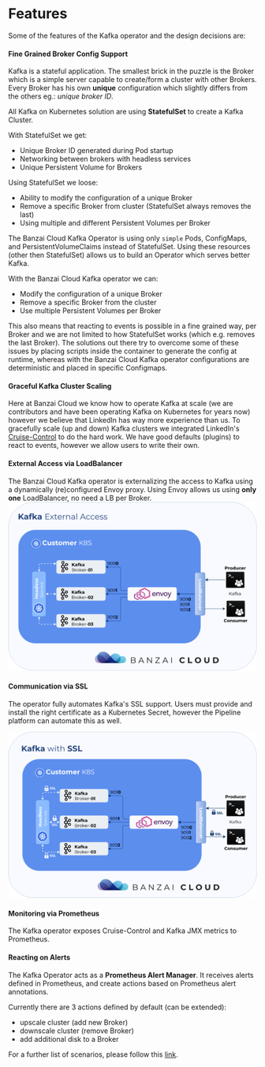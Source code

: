 # Features

Some of the features of the Kafka operator and the design decisions are:

#### Fine Grained Broker Config Support

Kafka is a stateful application.  The smallest brick in the puzzle is the Broker which is a simple server capable to create/form a cluster with other Brokers. Every Broker has his own **unique** configuration which slightly differs from the others eg.: *unique broker ID*.

All Kafka on Kubernetes solution are using **StatefulSet** to create a Kafka Cluster.

With StatefulSet we get:
- Unique Broker ID generated during Pod startup
- Networking between brokers with headless services
- Unique Persistent Volume for Brokers

Using StatefulSet we loose:
- Ability to modify the configuration of a unique Broker
- Remove a specific Broker from cluster (StatefulSet always removes the last)
- Using multiple and different Persistent Volumes per Broker

The Banzai Cloud Kafka Operator is using only `simple` Pods, ConfigMaps, and PersistentVolumeClaims instead of StatefulSet.
Using these resources (other then StatefulSet) allows us to build an Operator which serves better Kafka.

With the Banzai Cloud Kafka operator we can:
- Modify the configuration of a unique Broker
- Remove a specific Broker from the cluster
- Use multiple Persistent Volumes per Broker

This also means that reacting to events is possible in a fine grained way, per Broker and we are not limited to how StatefulSet works (which e.g. removes the last Broker). The solutions out there try to overcome some of these issues by placing scripts inside the container to generate the config at runtime, whereas with the Banzai Cloud Kafka operator configurations are deterministic and placed in specific Configmaps. 

#### Graceful Kafka Cluster Scaling

Here at Banzai Cloud we know how to operate Kafka at scale (we are contributors and have been operating Kafka on Kubernetes for years now) however we believe that LinkedIn has way more experience than us. To gracefully scale (up and down) Kafka clusters we integrated LinkedIn's [Cruise-Control](https://github.com/linkedin/cruise-control) to do the hard work. We have good defaults (plugins) to react to events, however we allow users to write their own.

#### External Access via LoadBalancer

The Banzai Cloud Kafka operator is externalizing the access to Kafka using a dynamically (re)configured Envoy proxy. Using Envoy allows us using **only one** LoadBalancer, no need a LB per Broker.
![](img/kafka-external.png)

#### Communication via SSL

The operator fully automates Kafka's SSL support. Users must provide and install the right certificate as a Kubernetes Secret, however the Pipeline platform can automate this as well. 

![](img/kafka-ssl.png)

#### Monitoring via Prometheus

The Kafka operator exposes Cruise-Control and Kafka JMX metrics to Prometheus.

#### Reacting on Alerts

The Kafka Operator acts as a **Prometheus Alert Manager**. It receives alerts defined in Prometheus, and create actions based on Prometheus alert annotations.

Currently there are 3 actions defined by default (can be extended):
- upscale cluster (add new Broker)
- downscale cluster (remove Broker)
- add additional disk to a Broker

For a further list of scenarios, please follow this [link](/scenarios.md).
